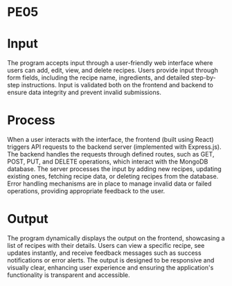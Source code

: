 # PE05
# Input
The program accepts input through a user-friendly web interface where users can add, edit, view, and delete recipes. Users provide input through form fields, including the recipe name, ingredients, and detailed step-by-step instructions. Input is validated both on the frontend and backend to ensure data integrity and prevent invalid submissions.

# Process
When a user interacts with the interface, the frontend (built using React) triggers API requests to the backend server (implemented with Express.js). The backend handles the requests through defined routes, such as GET, POST, PUT, and DELETE operations, which interact with the MongoDB database. The server processes the input by adding new recipes, updating existing ones, fetching recipe data, or deleting recipes from the database. Error handling mechanisms are in place to manage invalid data or failed operations, providing appropriate feedback to the user.

# Output
The program dynamically displays the output on the frontend, showcasing a list of recipes with their details. Users can view a specific recipe, see updates instantly, and receive feedback messages such as success notifications or error alerts. The output is designed to be responsive and visually clear, enhancing user experience and ensuring the application's functionality is transparent and accessible.
